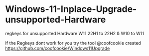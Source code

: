 # Windows-11-Inplace-Upgrade-unsupported-Hardware
regkeys for unsupported Hardware W11 22H1 to 22H2 & W10 to W11

If the Regkeys dont work for you try the tool @coofcookie created 
https://github.com/coofcookie/Windows11Upgrade

